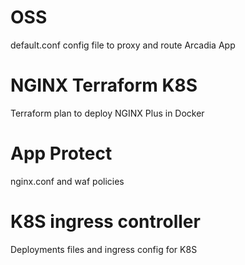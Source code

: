 # OSS

default.conf config file to proxy and route Arcadia App

# NGINX Terraform K8S

Terraform plan to deploy NGINX Plus in Docker

# App Protect

nginx.conf and waf policies

# K8S ingress controller

Deployments files and ingress config for K8S
